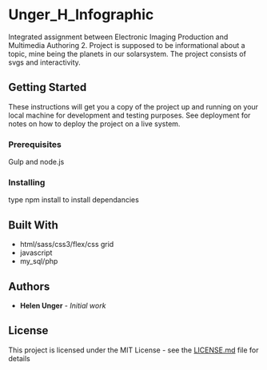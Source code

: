 # Unger_H_Infographic

Integrated assignment between Electronic Imaging Production and Multimedia Authoring 2. Project is supposed to be informational about a topic, mine being the planets in our solarsystem. The project consists of svgs and interactivity.

## Getting Started

These instructions will get you a copy of the project up and running on your local machine for development and testing purposes. See deployment for notes on how to deploy the project on a live system.

### Prerequisites

Gulp and node.js

### Installing

type npm install to install dependancies

## Built With

* html/sass/css3/flex/css grid
* javascript
* my_sql/php


## Authors

* **Helen Unger** - *Initial work* 

## License

This project is licensed under the MIT License - see the [LICENSE.md](LICENSE.md) file for details
